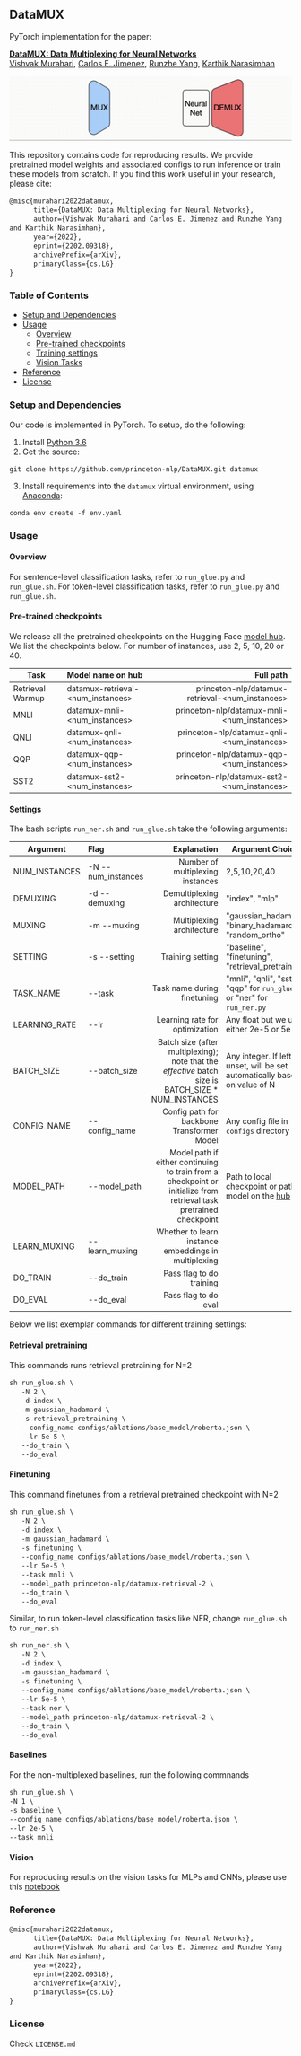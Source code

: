 ## DataMUX ##

PyTorch implementation for the paper:

**[DataMUX: Data Multiplexing for Neural Networks](https://princeton-nlp.github.io/DataMUX/)**  
[Vishvak Murahari](https://vishvakmurahari.com/), [Carlos E. Jimenez](https://www.carlosejimenez.com/), [Runzhe Yang](https://runzhe-yang.science/), [Karthik Narasimhan](https://www.cs.princeton.edu/~karthikn/)

![models](images/multiplexing.gif)

This repository contains code for reproducing results. We provide pretrained model weights and associated configs to run inference or train these models from scratch. If you find this work useful in your research, please cite:

```
@misc{murahari2022datamux,
      title={DataMUX: Data Multiplexing for Neural Networks}, 
      author={Vishvak Murahari and Carlos E. Jimenez and Runzhe Yang and Karthik Narasimhan},
      year={2022},
      eprint={2202.09318},
      archivePrefix={arXiv},
      primaryClass={cs.LG}
}
```

### Table of Contents

   * [Setup and Dependencies](#setup-and-dependencies)
   * [Usage](#usage)
      * [Overview](#Overview)
      * [Pre-trained checkpoints](#pre-trained-checkpoints)
      * [Training settings](#settings)
      * [Vision Tasks](#vision)
   * [Reference](#reference)
   * [License](#license)

### Setup and Dependencies

Our code is implemented in PyTorch. To setup, do the following:

1. Install [Python 3.6](https://www.python.org/downloads/release/python-365/)
2. Get the source:
```
git clone https://github.com/princeton-nlp/DataMUX.git datamux
```
3. Install requirements into the `datamux` virtual environment, using [Anaconda](https://anaconda.org/anaconda/python):
```
conda env create -f env.yaml
```

### Usage

#### Overview
For sentence-level classification tasks, refer to `run_glue.py` and `run_glue.sh`. For token-level classification tasks, refer to `run_glue.py` and `run_glue.sh`.
#### Pre-trained checkpoints
We release all the pretrained checkpoints on the Hugging Face [model hub](https://huggingface.co/princeton-nlp). We list the checkpoints below. For number of instances, use 2, 5, 10, 20 or 40.

| Task            | Model name on hub | Full path |
| ----------------|:-------------------|---------:
| Retrieval Warmup| datamux-retrieval-<num_instances> | princeton-nlp/datamux-retrieval-<num_instances>|
| MNLI            | datamux-mnli-<num_instances>      | princeton-nlp/datamux-mnli-<num_instances>|
| QNLI            | datamux-qnli-<num_instances>      | princeton-nlp/datamux-qnli-<num_instances>|
| QQP             | datamux-qqp-<num_instances>       | princeton-nlp/datamux-qqp-<num_instances>|
| SST2            | datamux-sst2-<num_instances>      | princeton-nlp/datamux-sst2-<num_instances>|
#### Settings
The bash scripts `run_ner.sh` and `run_glue.sh` take the following arguments:


| Argument      | Flag | Explanation                  |Argument Choices |
| ------------- |:-----|-----------------------------:|-----------------|
| NUM_INSTANCES | -N --num_instances | Number of multiplexing instances | 2,5,10,20,40 |
| DEMUXING      | -d --demuxing      | Demultiplexing architecture| "index", "mlp" 
| MUXING        | -m --muxing        | Multiplexing architecture | "gaussian_hadamard", "binary_hadamard", "random_ortho"|
| SETTING       | -s --setting       | Training setting | "baseline", "finetuning", "retrieval_pretraining"|
| TASK_NAME     | --task             | Task name during finetuning | "mnli", "qnli", "sst2", "qqp" for `run_glue.py` or "ner" for `run_ner.py` 
| LEARNING_RATE | --lr               | Learning rate for optimization| Any float but we use either 2e-5 or 5e-5|
| BATCH_SIZE    | --batch_size       | Batch size (after multiplexing); note that the *effective* batch size is BATCH_SIZE * NUM_INSTANCES | Any integer. If left unset, will be set automatically based on value of N|
| CONFIG_NAME   | --config_name      | Config path for backbone Transformer Model| Any config file in `configs` directory
| MODEL_PATH    | --model_path       | Model path if either continuing to train from a checkpoint or initialize from retrieval task pretrained checkpoint| Path to local checkpoint or path to model on the [hub](https://huggingface.co/princeton-nlp)
| LEARN_MUXING  | --learn_muxing | Whether to learn instance embeddings in multiplexing| |
| DO_TRAIN      | --do_train | Pass flag to do training | |
| DO_EVAL       | --do_eval  | Pass flag to do eval | |

Below we list exemplar commands for different training settings:

#### Retrieval pretraining
This commands runs retrieval pretraining for N=2
```
sh run_glue.sh \
   -N 2 \
   -d index \
   -m gaussian_hadamard \
   -s retrieval_pretraining \
   --config_name configs/ablations/base_model/roberta.json \
   --lr 5e-5 \
   --do_train \
   --do_eval
```

#### Finetuning
This command finetunes from a retrieval pretrained checkpoint with N=2
```
sh run_glue.sh \
   -N 2 \
   -d index \
   -m gaussian_hadamard \
   -s finetuning \
   --config_name configs/ablations/base_model/roberta.json \
   --lr 5e-5 \
   --task mnli \
   --model_path princeton-nlp/datamux-retrieval-2 \
   --do_train \
   --do_eval
```

Similar, to run token-level classification tasks like NER, change `run_glue.sh` to `run_ner.sh`
```
sh run_ner.sh \
   -N 2 \
   -d index \
   -m gaussian_hadamard \
   -s finetuning \
   --config_name configs/ablations/base_model/roberta.json \
   --lr 5e-5 \
   --task ner \
   --model_path princeton-nlp/datamux-retrieval-2 \
   --do_train \
   --do_eval 
```

#### Baselines
For the non-multiplexed baselines, run the following commnands
```
sh run_glue.sh \
-N 1 \
-s baseline \
--config_name configs/ablations/base_model/roberta.json \
--lr 2e-5 \
--task mnli
```

#### Vision
For reproducing results on the vision tasks for MLPs and CNNs, please use this [notebook](https://github.com/princeton-nlp/DataMUX/blob/main/vision/vision_multiplexing.ipynb)

### Reference
```
@misc{murahari2022datamux,
      title={DataMUX: Data Multiplexing for Neural Networks}, 
      author={Vishvak Murahari and Carlos E. Jimenez and Runzhe Yang and Karthik Narasimhan},
      year={2022},
      eprint={2202.09318},
      archivePrefix={arXiv},
      primaryClass={cs.LG}
}
```
### License
Check `LICENSE.md`

